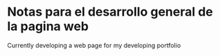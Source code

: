 # Notas para el desarrollo general de la pagina web
Currently developing a web page for my developing portfolio 